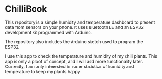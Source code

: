 # ChilliBook
This repository is a simple humidity and temperature dashboard to present data from sensors on your phone.
It uses Bluetooth LE and an ESP32 development kit programmed with Arduino.

The repository also includes the Arduino sketch used to program the ESP32.
 
I use this app to check the temperature and humidity of my chili plants.
This app is only a proof of concept, and I will add more functionality later.
Currently, I am only interested in some statistics of humidity and temperature to keep my plants happy

